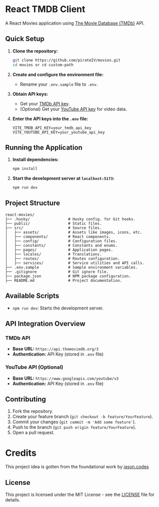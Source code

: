 # React TMDB Client

A React Movies application using [The Movie Database (TMDb)](https://developers.themoviedb.org) API.

## Quick Setup

1. **Clone the repository:**

    ```bash
    git clone https://github.com/pirateIV/movies.git
    cd movies or cd custom-path
    ```

2. **Create and configure the environment file:**

    - Rename your `.env.sample` file to `.env`.

3. **Obtain API keys:**

    - Get your [TMDb API key](https://developers.themoviedb.org/3/getting-started/introduction).
    - (Optional) Get your [YouTube API key](https://developers.google.com/youtube/v3/getting-started) for video data.

4. **Enter the API keys into the `.env` file:**
    ```env
    VITE_TMDB_API_KEY=your_tmdb_api_key
    VITE_YOUTUBE_API_KEY=your_youtube_api_key
    ```

## Running the Application

1. **Install dependencies:**

    ```bash
    npm install
    ```

2. **Start the development server at `localhost:5173`:**
    ```bash
    npm run dev
    ```

## Project Structure

```
react-movies/
├── .husky/                 # Husky config. for Git hooks.
├── public/                 # Static files.
├── src/                    # Source files.
│   ├── assets/             # Assets like images, icons, etc.
│   ├── components/         # React components.
│   ├── config/             # Configuration files.
│   ├── constants/          # Constants and enums.
│   ├── pages/              # Application pages.
│   ├── locales/            # Translations.
│   ├── routes/             # Routes configuration.
│   ├── services/           # Service utilities and API calls.
├── .env.sample             # Sample environment variables.
├── .gitignore              # Git ignore file.
├── package.json            # NPM package configuration.
├── README.md               # Project documentation.
```

## Available Scripts

-   `npm run dev`: Starts the development server.
<!-- - `npm run build`: Builds the application for production.
-   `npm run lint`: Lints the code for errors and warnings.
-   `npm run test`: Runs the test suite. -->

## API Integration Overview

### TMDb API

-   **Base URL:** `https://api.themoviedb.org/3`
-   **Authentication:** API Key (stored in `.env` file)

### YouTube API (Optional)

-   **Base URL:** `https://www.googleapis.com/youtube/v3`
-   **Authentication:** API Key (stored in `.env` file)

## Contributing

1. Fork the repository.
2. Create your feature branch (`git checkout -b feature/YourFeature`).
3. Commit your changes (`git commit -m 'Add some feature'`).
4. Push to the branch (`git push origin feature/YourFeature`).
5. Open a pull request.

# Credits

This project idea is gotten from the foundational work by [jason.codes](https://movies.jason.codes/)

## License

This project is licensed under the MIT License - see the [LICENSE](LICENSE) file for details.
